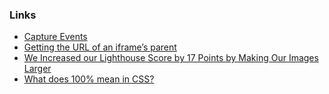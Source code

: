 ### Links

- [Capture Events](https://stackoverflow.com/questions/7398290/unable-to-understand-usecapture-parameter-in-addeventlistener)
- [Getting the URL of an iframe’s parent](https://humanwhocodes.com/blog/2013/04/16/getting-the-url-of-an-iframes-parent/)
- [We Increased our Lighthouse Score by 17 Points by Making Our Images Larger](https://blog.rentpathcode.com/we-increased-our-lighthouse-score-by-17-points-by-making-our-images-larger-83f60b33a942)
- [What does 100% mean in CSS?](https://wattenberger.com/blog/css-percents)